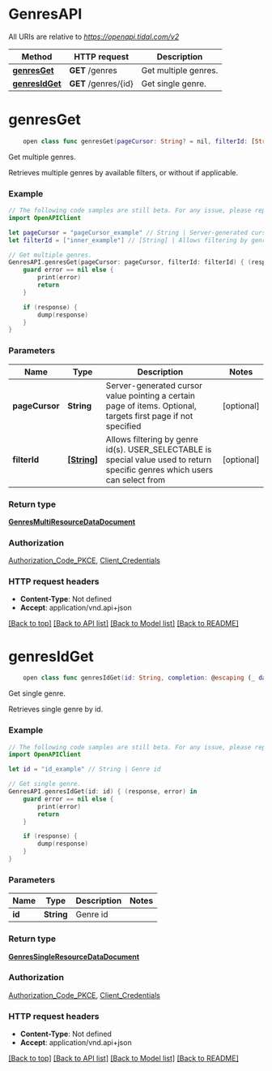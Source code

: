 # GenresAPI

All URIs are relative to *https://openapi.tidal.com/v2*

Method | HTTP request | Description
------------- | ------------- | -------------
[**genresGet**](GenresAPI.md#genresget) | **GET** /genres | Get multiple genres.
[**genresIdGet**](GenresAPI.md#genresidget) | **GET** /genres/{id} | Get single genre.


# **genresGet**
```swift
    open class func genresGet(pageCursor: String? = nil, filterId: [String]? = nil, completion: @escaping (_ data: GenresMultiResourceDataDocument?, _ error: Error?) -> Void)
```

Get multiple genres.

Retrieves multiple genres by available filters, or without if applicable.

### Example
```swift
// The following code samples are still beta. For any issue, please report via http://github.com/OpenAPITools/openapi-generator/issues/new
import OpenAPIClient

let pageCursor = "pageCursor_example" // String | Server-generated cursor value pointing a certain page of items. Optional, targets first page if not specified (optional)
let filterId = ["inner_example"] // [String] | Allows filtering by genre id(s). USER_SELECTABLE is special value used to return specific genres which users can select from (optional)

// Get multiple genres.
GenresAPI.genresGet(pageCursor: pageCursor, filterId: filterId) { (response, error) in
    guard error == nil else {
        print(error)
        return
    }

    if (response) {
        dump(response)
    }
}
```

### Parameters

Name | Type | Description  | Notes
------------- | ------------- | ------------- | -------------
 **pageCursor** | **String** | Server-generated cursor value pointing a certain page of items. Optional, targets first page if not specified | [optional] 
 **filterId** | [**[String]**](String.md) | Allows filtering by genre id(s). USER_SELECTABLE is special value used to return specific genres which users can select from | [optional] 

### Return type

[**GenresMultiResourceDataDocument**](GenresMultiResourceDataDocument.md)

### Authorization

[Authorization_Code_PKCE](../README.md#Authorization_Code_PKCE), [Client_Credentials](../README.md#Client_Credentials)

### HTTP request headers

 - **Content-Type**: Not defined
 - **Accept**: application/vnd.api+json

[[Back to top]](#) [[Back to API list]](../README.md#documentation-for-api-endpoints) [[Back to Model list]](../README.md#documentation-for-models) [[Back to README]](../README.md)

# **genresIdGet**
```swift
    open class func genresIdGet(id: String, completion: @escaping (_ data: GenresSingleResourceDataDocument?, _ error: Error?) -> Void)
```

Get single genre.

Retrieves single genre by id.

### Example
```swift
// The following code samples are still beta. For any issue, please report via http://github.com/OpenAPITools/openapi-generator/issues/new
import OpenAPIClient

let id = "id_example" // String | Genre id

// Get single genre.
GenresAPI.genresIdGet(id: id) { (response, error) in
    guard error == nil else {
        print(error)
        return
    }

    if (response) {
        dump(response)
    }
}
```

### Parameters

Name | Type | Description  | Notes
------------- | ------------- | ------------- | -------------
 **id** | **String** | Genre id | 

### Return type

[**GenresSingleResourceDataDocument**](GenresSingleResourceDataDocument.md)

### Authorization

[Authorization_Code_PKCE](../README.md#Authorization_Code_PKCE), [Client_Credentials](../README.md#Client_Credentials)

### HTTP request headers

 - **Content-Type**: Not defined
 - **Accept**: application/vnd.api+json

[[Back to top]](#) [[Back to API list]](../README.md#documentation-for-api-endpoints) [[Back to Model list]](../README.md#documentation-for-models) [[Back to README]](../README.md)

